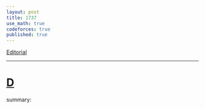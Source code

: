 ```yaml
---
layout: post
title: 1737
use_math: true
codeforces: true
published: true
---
```

[Editorial]( https://codeforces.com/blog/entry/107567)

---
# [D ]( https://codeforces.com/contest/1737/problem/D)

summary:


